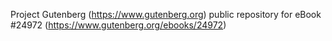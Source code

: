 Project Gutenberg (https://www.gutenberg.org) public repository for eBook #24972 (https://www.gutenberg.org/ebooks/24972)
